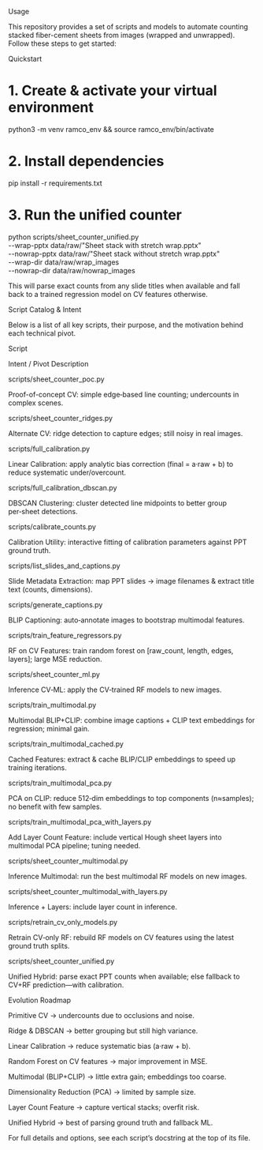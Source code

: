 Usage

This repository provides a set of scripts and models to automate counting stacked fiber-cement sheets from images (wrapped and unwrapped). Follow these steps to get started:

Quickstart

# 1. Create & activate your virtual environment
python3 -m venv ramco_env && source ramco_env/bin/activate

# 2. Install dependencies
pip install -r requirements.txt

# 3. Run the unified counter
python scripts/sheet_counter_unified.py \
  --wrap-pptx  data/raw/"Sheet stack with stretch wrap.pptx" \
  --nowrap-pptx data/raw/"Sheet stack without stretch wrap.pptx" \
  --wrap-dir   data/raw/wrap_images \
  --nowrap-dir data/raw/nowrap_images

This will parse exact counts from any slide titles when available and fall back to a trained regression model on CV features otherwise.

Script Catalog & Intent

Below is a list of all key scripts, their purpose, and the motivation behind each technical pivot.

Script

Intent / Pivot Description

scripts/sheet_counter_poc.py

Proof-of-concept CV: simple edge‑based line counting; undercounts in complex scenes.

scripts/sheet_counter_ridges.py

Alternate CV: ridge detection to capture edges; still noisy in real images.

scripts/full_calibration.py

Linear Calibration: apply analytic bias correction (final = a·raw + b) to reduce systematic under/overcount.

scripts/full_calibration_dbscan.py

DBSCAN Clustering: cluster detected line midpoints to better group per‑sheet detections.

scripts/calibrate_counts.py

Calibration Utility: interactive fitting of calibration parameters against PPT ground truth.

scripts/list_slides_and_captions.py

Slide Metadata Extraction: map PPT slides → image filenames & extract title text (counts, dimensions).

scripts/generate_captions.py

BLIP Captioning: auto‑annotate images to bootstrap multimodal features.

scripts/train_feature_regressors.py

RF on CV Features: train random forest on [raw_count, length, edges, layers]; large MSE reduction.

scripts/sheet_counter_ml.py

Inference CV‑ML: apply the CV‑trained RF models to new images.

scripts/train_multimodal.py

Multimodal BLIP+CLIP: combine image captions + CLIP text embeddings for regression; minimal gain.

scripts/train_multimodal_cached.py

Cached Features: extract & cache BLIP/CLIP embeddings to speed up training iterations.

scripts/train_multimodal_pca.py

PCA on CLIP: reduce 512‑dim embeddings to top components (n≈samples); no benefit with few samples.

scripts/train_multimodal_pca_with_layers.py

Add Layer Count Feature: include vertical Hough sheet layers into multimodal PCA pipeline; tuning needed.

scripts/sheet_counter_multimodal.py

Inference Multimodal: run the best multimodal RF models on new images.

scripts/sheet_counter_multimodal_with_layers.py

Inference + Layers: include layer count in inference.

scripts/retrain_cv_only_models.py

Retrain CV‑only RF: rebuild RF models on CV features using the latest ground truth splits.

scripts/sheet_counter_unified.py

Unified Hybrid: parse exact PPT counts when available; else fallback to CV+RF prediction—with calibration.

Evolution Roadmap

Primitive CV → undercounts due to occlusions and noise.

Ridge & DBSCAN → better grouping but still high variance.

Linear Calibration → reduce systematic bias (a·raw + b).

Random Forest on CV features → major improvement in MSE.

Multimodal (BLIP+CLIP) → little extra gain; embeddings too coarse.

Dimensionality Reduction (PCA) → limited by sample size.

Layer Count Feature → capture vertical stacks; overfit risk.

Unified Hybrid → best of parsing ground truth and fallback ML.

For full details and options, see each script’s docstring at the top of its file.


